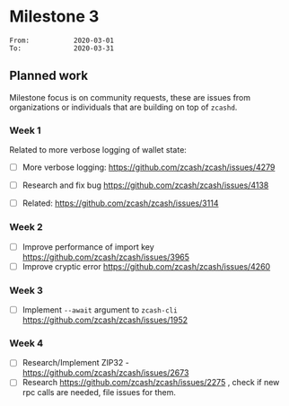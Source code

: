 # Milestone 3

```
From:           2020-03-01
To:             2020-03-31
```

## Planned work

Milestone focus is on community requests, these are issues from organizations or individuals that are building on top of `zcashd`. 

### Week 1

Related to more verbose logging of wallet state:

- [ ] More verbose logging: https://github.com/zcash/zcash/issues/4279

- [ ] Research and fix bug https://github.com/zcash/zcash/issues/4138

- [ ] Related: https://github.com/zcash/zcash/issues/3114

### Week 2

- [ ] Improve performance of import key https://github.com/zcash/zcash/issues/3965
- [ ] Improve cryptic error https://github.com/zcash/zcash/issues/4260

### Week 3

- [ ] Implement `--await` argument to `zcash-cli` https://github.com/zcash/zcash/issues/1952

### Week 4

- [ ] Research/Implement ZIP32 - https://github.com/zcash/zcash/issues/2673
- [ ] Research https://github.com/zcash/zcash/issues/2275 , check if new rpc calls are needed, file issues for them.
